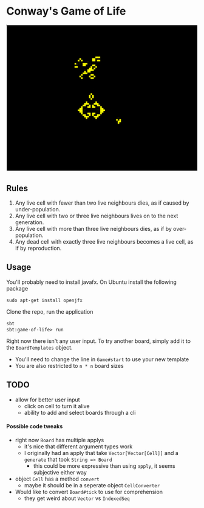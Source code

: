 Conway's Game of Life
====================

![Glider template in action](screenshot.png)

## Rules

 1. Any live cell with fewer than two live neighbours dies, as if caused by under-population.
 2. Any live cell with two or three live neighbours lives on to the next generation.
 3. Any live cell with more than three live neighbours dies, as if by over-population.
 4. Any dead cell with exactly three live neighbours becomes a live cell, as if by reproduction.

## Usage

You'll probably need to install javafx. On Ubuntu install the following package

```
sudo apt-get install openjfx
```

Clone the repo, run the application

```
sbt
sbt:game-of-life> run
```

Right now there isn't any user input. To try another board, simply add it to the `BoardTemplates` object.
  - You'll need to change the line in `Game#start` to use your new template
  - You are also restricted to `n * n` board sizes

TODO
----
- allow for better user input
  - click on cell to turn it alive
  - ability to add and select boards through a cli

#### Possible code tweaks
- right now `Board` has multiple applys
  - it's nice that different argument types work
  - I originally had an apply that take `Vector[Vector[Cell]]` and a `generate` that took `String => Board`
    - this could be more expressive than using `apply`, it seems subjective either way
- object `Cell` has a method `convert`
  - maybe it should be in a seperate object `CellConverter`
- Would like to convert `Board#tick` to use for comprehension
  - they get weird about `Vector` vs `IndexedSeq`
